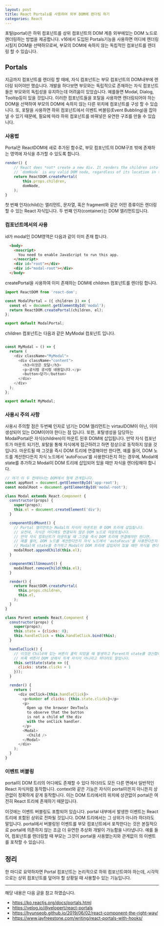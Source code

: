 ```yaml
---
layout: post
title: React Portals를 사용하여 외부 DOM에 렌더링 하기
categories: React
---
```


포털(portal)은 하위 컴포넌트를 상위 컴포넌트의 DOM 계층 외부에있는 DOM 노드로 렌더링하는 방법을 제공합니다. v16에서 도입된 Portals기능을 사용하면 어디에 렌더링 시킬지 DOM을 선택하므로써, 부모의 DOM에 속하지 않는 독립적인 컴포넌트를 렌더링 할 수 있습니다.

## Portals
지금까지 컴포넌트를 렌더링 할 때에, 자식 컴포넌트는 부모 컴포넌트의 DOM내부에 렌더링 되어야만 했습니다. 개발을 하다보면 부모와는 독립적으로 존재하는 자식 컴포넌트들은 부모와의 독립성을 유지하는데 어려움이 있었습니다. 예를들면 Modal, Dialog, Tooltip등이 있을 것입니다. 이러한 컴포넌트들을 포탈을 사용하면 렌더링되어야 하는 DOM을 선택하여 부모의 DOM에 속하지 않는 다른 위치에 컴포넌트를 구성 할 수 있습니다. 또, 포탈을 사용하면 하위 컴포넌트에서 이벤트 버블링(Event Bubbling)을 잡아 낼 수 있기 때문에, 필요에 따라 하위 컴포넌트를 바꿔넣은 유연한 구조를 만들 수 있습니다. 

### 사용법
Portal은 ReactDOM에 새로 추가된 함수로, 부모 컴포넌트의 DOM구조 밖에 존재하는 영역에 자식을 추가할 수 있도록 합니다. 

```jsx
render() {
    // React does *not* create a new div. It renders the children into `domNode`.
    // `domNode` is any valid DOM node, regardless of its location in the DOM.
    return ReactDOM.createPortal(
        this.props.children,
        domNode,
    );
}
```
첫 번째 인자(child)는 엘리먼트, 문자열, 혹은 fragment와 같은 어떤 종류이든 렌더링할 수 있는 React 자식입니다. 두 번째 인자(container)는 DOM 엘리먼트입니다.


### 컴포넌트에서의 사용
id가 modal인 DOM영역은 다음과 같이 이미 존재 합니다.

```html
  <body>
    <noscript>
      You need to enable JavaScript to run this app.
    </noscript>
    <div id="root"></div>
    <div id="modal-root"></div>
  </body>
```

createPortal을 사용하여 이미 존재하는 DOM에 children 컴포넌트를 렌더링 합니다. 
```js
import ReactDOM from 'react-dom';

const ModalPortal = ({ children }) => {
  const el = document.getElementById('modal');
  return ReactDOM.createPortal(children, el);
};

export default ModalPortal;
```

children 컴포넌트는 다음과 같은 MyModal 컴포넌트 입니다.
```js

const MyModal = () => {
  return (
    <div className="MyModal">
      <div className="content">
        <h3>이것은 모달</h3>
        <p>궁시렁 궁시렁 내용입니다.</p>
        <button>닫기</button>
      </div>
    </div>
  );
};

export default MyModal;
```


### 사용시 주의 사항
사용시 주의할 점은 두번째 인자로 넘기는 DOM 엘리먼트는 virtaulDOM이 아닌, 이미 생성되어 있는 DOM이어야 한다는 점 입니다. 또한, 포탈생성을 담당하는 ModalPortal은 자식(children)이 마운트 된후 DOM에 삽입됩니다. 만약 자식 컴포넌트가 마운트 되기전, 포탈을 통해 자식에게 접근하려고 하면 정상으로 동작하지 않을 것입니다. 마운트될 때 그것을 즉시 DOM 트리에 연결해야만 한다면, 예를 들어, DOM 노드를 계산한다든지 자식 노드에서 'autoFocus'를 사용한다든지 하는 경우에, Modal에 state를 추가하고 Modal이 DOM 트리에 삽입되어 있을 때만 자식을 렌더링해야 합니다.


```js
// 여기 이 두 컨테이너는 DOM에서 형제 관계입니다.
const appRoot = document.getElementById('app-root');
const modalRoot = document.getElementById('modal-root');

class Modal extends React.Component {
  constructor(props) {
    super(props);
    this.el = document.createElement('div');
  }

  componentDidMount() {
    // Portal 엘리먼트는 Modal의 자식이 마운트된 후 DOM 트리에 삽입됩니다.
    // 요컨대, 자식은 어디에도 연결되지 않은 DOM 노드로 마운트됩니다.
    // 만약 자식 컴포넌트가 마운트될 때 그것을 즉시 DOM 트리에 연결해야만 한다면,
    // 예를 들어, DOM 노드를 계산한다든지 자식 노드에서 'autoFocus'를 사용한다든지 하는 경우에,
    // Modal에 state를 추가하고 Modal이 DOM 트리에 삽입되어 있을 때만 자식을 렌더링하십시오.
    modalRoot.appendChild(this.el);
  }

  componentWillUnmount() {
    modalRoot.removeChild(this.el);
  }

  render() {
    return ReactDOM.createPortal(
      this.props.children,
      this.el,
    );
  }
}

class Parent extends React.Component {
  constructor(props) {
    super(props);
    this.state = {clicks: 0};
    this.handleClick = this.handleClick.bind(this);
  }

  handleClick() {
    // 이것은 Child에 있는 버튼이 클릭 되었을 때 발생하고 Parent의 state를 갱신합니다.
    // 비록 버튼이 DOM 상에서 직계 자식이 아니라고 하더라도 말입니다.
    this.setState(state => ({
      clicks: state.clicks + 1
    }));
  }

  render() {
    return (
      <div onClick={this.handleClick}>
        <p>Number of clicks: {this.state.clicks}</p>
        <p>
          Open up the browser DevTools
          to observe that the button
          is not a child of the div
          with the onClick handler.
        </p>
        <Modal>
          <Child />
        </Modal>
      </div>
    );
  }
}
```


### 이벤트 버블링 
portal이 DOM 트리의 어디에도 존재할 수 있다 하더라도 모든 다른 면에서 일반적인 React 자식처럼 동작합니다. context와 같은 기능은 자식이 portal이든지 아니든지 상관없이 정확하게 같게 동작합니다. 이는 DOM 트리에서의 위치에 상관없이 portal은 여전히 React 트리에 존재하기 때문입니다.

이것에는 이벤트 버블링도 포함되어 있습니다. portal 내부에서 발생한 이벤트는 React 트리에 포함된 상위로 전파될 것입니다. DOM 트리에서는 그 상위가 아니라 하더라도 말입니다. 
portal에서 버블링된 이벤트를 부모 컴포넌트에서 포착한다는 것은 본질적으로 portal에 의존하지 않는 조금 더 유연한 추상화 개발이 가능함을 나타냅니다. 예를 들어, <Modal /> 컴포넌트를 렌더링할 때 부모는 그것이 portal을 사용했는지와 관계없이 <Modal />의 이벤트를 포착할 수 있습니다.

## 정리
한 마디로 요약하자면 Portal 컴포넌트는 논리적으로 하위 컴포넌트여야 하는데, 시각적으로는 상위 컴포넌트를 덮어야 할 상황일 때 사용할수 있는 기능입니다.

----
해당 내용은 다음 글을 참고 하였습니다.
- https://ko.reactjs.org/docs/portals.html
- https://velog.io/@velopert/react-portals
- https://hyunseob.github.io/2019/06/02/react-component-the-right-way/
- https://www.jayfreestone.com/writing/react-portals-with-hooks/